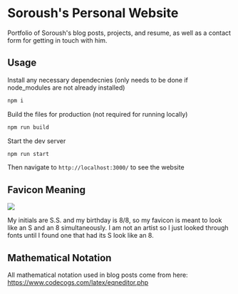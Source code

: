 # Soroush's Personal Website

Portfolio of Soroush's blog posts, projects, and resume, as well as a contact form for getting in touch with him.

## Usage

Install any necessary dependecnies (only needs to be done if node_modules are not already installed)

```bash
npm i
```

Build the files for production (not required for running locally)

```bash
npm run build
```

Start the dev server

```bash
npm run start
```

Then navigate to `http://localhost:3000/` to see the website

## Favicon Meaning

![](/images/favicon.ico)

My initials are S.S. and my birthday is 8/8, so my favicon is meant to look like an S and an 8 simultaneously. I am not an artist so I just looked through fonts until I found one that had its S look like an 8.

## Mathematical Notation

All mathematical notation used in blog posts come from here: https://www.codecogs.com/latex/eqneditor.php
